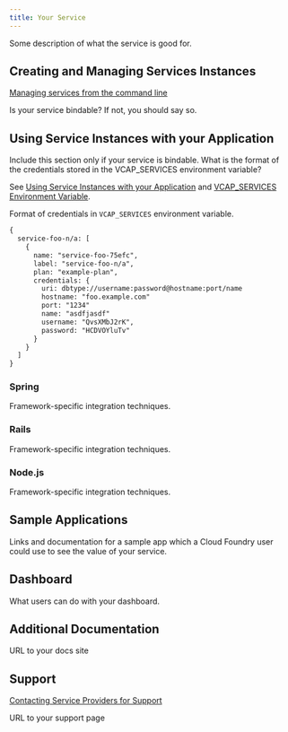 ```yaml
---
title: Your Service
---
```


Some description of what the service is good for.

## <a id='managing'></a>Creating and Managing Services Instances ##

[Managing services from the command line](/devguide/services/managing-services.html)

Is your service bindable? If not, you should say so.

## <a id='using'></a>Using Service Instances with your Application ##

Include this section only if your service is bindable. What is the format of the credentials stored in the VCAP_SERVICES environment variable?

See [Using Service Instances with your Application](/devguide/services/adding-a-service.html#use) and [VCAP_SERVICES Environment Variable](/devguide/deploy-apps/environment-variable.html).

Format of credentials in `VCAP_SERVICES` environment variable.

~~~xml
{
  service-foo-n/a: [
    {
      name: "service-foo-75efc",
      label: "service-foo-n/a",
      plan: "example-plan",
      credentials: {
        uri: dbtype://username:password@hostname:port/name
        hostname: "foo.example.com"
        port: "1234"
        name: "asdfjasdf"
        username: "QvsXMbJ2rK",
        password: "HCDVOYluTv"
      }
    }
  ]
}
~~~

### Spring
Framework-specific integration techniques.

### Rails
Framework-specific integration techniques.

### Node.js
Framework-specific integration techniques.

## <a id='sample-app'></a>Sample Applications ##

Links and documentation for a sample app which a Cloud Foundry user could use to see the value of your service.

## <a id='dashboard'></a>Dashboard ##

What users can do with your dashboard.

## <a id='addl-docs'></a>Additional Documentation

URL to your docs site

## <a id='support'></a>Support ##

[Contacting Service Providers for Support](/marketplace/contacting-service-providers-for-support.html)

URL to your support page
